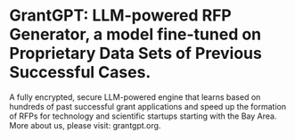 # GrantGPT: LLM-powered RFP Generator, a model fine-tuned on Proprietary Data Sets of Previous Successful Cases.

A fully encrypted, secure LLM-powered engine that learns based on hundreds of past successful grant applications and speed up the formation of RFPs for technology and scientific startups starting with the Bay Area. More about us, please visit: grantgpt.org.
